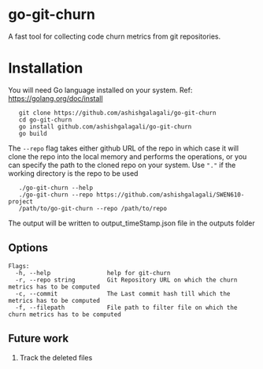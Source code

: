 # go-git-churn

A fast tool for collecting code churn metrics from git repositories.

# Installation

You will need Go language installed on your system. Ref: https://golang.org/doc/install

```
   git clone https://github.com/ashishgalagali/go-git-churn
   cd go-git-churn
   go install github.com/ashishgalagali/go-git-churn
   go build
 ```

The `--repo` flag takes either github URL of the repo in which case it will clone the repo into the local memory and
performs the operations, or you can specify the path to the cloned repo on your system. Use `"."` if the working
directory is the repo to be used

```
   ./go-git-churn --help
   ./go-git-churn --repo https://github.com/ashishgalagali/SWEN610-project 
   /path/to/go-git-churn --repo /path/to/repo 
```

The output will be written to output_timeStamp.json file in the outputs folder

## Options

```
Flags:
  -h, --help                help for git-churn
  -r, --repo string         Git Repository URL on which the churn metrics has to be computed
  -c, --commit              The Last commit hash till which the metrics has to be computed
  -f, --filepath            File path to filter file on which the churn metrics has to be computed
```

## Future work

1. Track the deleted files